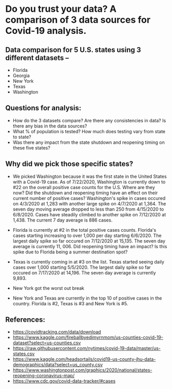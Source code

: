 # Do you trust your data?  A comparison of 3 data sources for Covid-19 analysis.

## Data comparison for 5 U.S. states using 3 different datasets – 
* Florida
* Georgia
* New York
* Texas
* Washington 

## Questions for analysis:
* How do the 3 datasets compare?  Are there any consistencies in data?  Is there any bias in the data sources?
* What % of population is tested?  How much does testing vary from state to state?
* Was there any impact from the state shutdown and reopening timing on these five states?

## Why did we pick those specific states?
*  We picked Washington because it was the first state in the United States with a Covid-19 case.  As of 7/22/2020, Washington is currently down to #22 on the overall positive case counts for the U.S. Where are they now?  Did the shutdown and reopening timing have an effect on their current number of positive cases?  Washington's spike in cases occured on 4/3/2020 at 1,283 with another large spike on 4/7/2020 at 1,364.  The seven day moving average dropped to less than 250 from 4/15/2020 to 6/8/2020.  Cases have steadily climbed to another spike on 7/12/2020 at 1,438.  The current 7 day average is 886 cases.
* Florida is currently at #2 in the total positive cases counts. Florida's cases starting increasing to over 1,000 per day starting 6/6/2020.  The largest daily spike so far occured on 7/12/2020 at 15,135.  The seven day average is currently 11, 006.  Did reopening timing have an impact?  Is this spike due to Florida being a summer destination spot?
* Texas is currently coming in at #3 on the list.  Texas started seeing daily cases over 1,000 starting 5/5/2020.  The largest daily spike so far occured on 7/17/2020 at 14,196.  The seven day average is currently 9,893.
* New York got the worst out break 

* New York and Texas are currently in the top 10 of positive cases in the country.  Florida is #2, Texas is #3 and New York is #5.



## References:
* https://covidtracking.com/data/download
* https://www.kaggle.com/fireballbyedimyrnmom/us-counties-covid-19-dataset?select=us-counties.csv
* https://raw.githubusercontent.com/nytimes/covid-19-data/master/us-states.csv
* https://www.kaggle.com/headsortails/covid19-us-county-jhu-data-demographics/data?select=us_county.csv
* https://www.washingtonpost.com/graphics/2020/national/states-reopening-coronavirus-map/
* https://www.cdc.gov/covid-data-tracker/#cases




